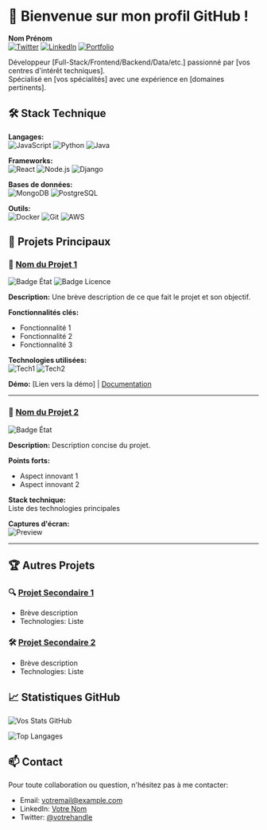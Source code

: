 # 👋 Bienvenue sur mon profil GitHub !

**Nom Prénom**  
[![Twitter](https://img.shields.io/badge/-Twitter-1DA1F2?style=flat&logo=twitter&logoColor=white)](https://twitter.com/votrehandle)
[![LinkedIn](https://img.shields.io/badge/-LinkedIn-0077B5?style=flat&logo=linkedin&logoColor=white)](https://linkedin.com/in/votreprofil)
[![Portfolio](https://img.shields.io/badge/-Portfolio-FF7139?style=flat&logo=firefox&logoColor=white)](https://votresite.com)

Développeur [Full-Stack/Frontend/Backend/Data/etc.] passionné par [vos centres d'intérêt techniques].  
Spécialisé en [vos spécialités] avec une expérience en [domaines pertinents].

## 🛠 Stack Technique

**Langages:**  
![JavaScript](https://img.shields.io/badge/-JavaScript-F7DF1E?style=flat&logo=javascript&logoColor=black)
![Python](https://img.shields.io/badge/-Python-3776AB?style=flat&logo=python&logoColor=white)
![Java](https://img.shields.io/badge/-Java-007396?style=flat&logo=java&logoColor=white)

**Frameworks:**  
![React](https://img.shields.io/badge/-React-61DAFB?style=flat&logo=react&logoColor=black)
![Node.js](https://img.shields.io/badge/-Node.js-339933?style=flat&logo=node.js&logoColor=white)
![Django](https://img.shields.io/badge/-Django-092E20?style=flat&logo=django&logoColor=white)

**Bases de données:**  
![MongoDB](https://img.shields.io/badge/-MongoDB-47A248?style=flat&logo=mongodb&logoColor=white)
![PostgreSQL](https://img.shields.io/badge/-PostgreSQL-336791?style=flat&logo=postgresql&logoColor=white)

**Outils:**  
![Docker](https://img.shields.io/badge/-Docker-2496ED?style=flat&logo=docker&logoColor=white)
![Git](https://img.shields.io/badge/-Git-F05032?style=flat&logo=git&logoColor=white)
![AWS](https://img.shields.io/badge/-AWS-232F3E?style=flat&logo=amazon-aws&logoColor=white)

## 🌟 Projets Principaux

### 🚀 [Nom du Projet 1](lien-vers-le-repo)
![Badge État](https://img.shields.io/badge/état-complet-success) 
![Badge Licence](https://img.shields.io/badge/licence-MIT-blue)

**Description:** Une brève description de ce que fait le projet et son objectif.

**Fonctionnalités clés:**
- Fonctionnalité 1
- Fonctionnalité 2
- Fonctionnalité 3

**Technologies utilisées:**  
![Tech1](https://img.shields.io/badge/-Tech1-COLOR?style=flat&logo=LOGO)
![Tech2](https://img.shields.io/badge/-Tech2-COLOR?style=flat&logo=LOGO)

**Démo:** [Lien vers la démo] | [Documentation](lien-vers-la-doc)

---

### 🎨 [Nom du Projet 2](lien-vers-le-repo)
![Badge État](https://img.shields.io/badge/état-en%20développement-orange)

**Description:** Description concise du projet.

**Points forts:**
- Aspect innovant 1
- Aspect innovant 2

**Stack technique:**  
Liste des technologies principales

**Captures d'écran:**  
![Preview](lien-vers-image)

---

## 🏆 Autres Projets

### 🔍 [Projet Secondaire 1](lien)
- Brève description
- Technologies: Liste

### 🛠 [Projet Secondaire 2](lien)
- Brève description
- Technologies: Liste

## 📈 Statistiques GitHub

![Vos Stats GitHub](https://github-readme-stats.vercel.app/api?username=votreusername&show_icons=true&theme=radical)

![Top Langages](https://github-readme-stats.vercel.app/api/top-langs/?username=votreusername&layout=compact&theme=radical)

## 📫 Contact

Pour toute collaboration ou question, n'hésitez pas à me contacter:
- Email: votremail@example.com
- LinkedIn: [Votre Nom](lien-linkedin)
- Twitter: [@votrehandle](lien-twitter)
